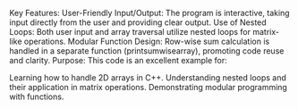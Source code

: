 Key Features:
User-Friendly Input/Output:
The program is interactive, taking input directly from the user and providing clear output.
Use of Nested Loops:
Both user input and array traversal utilize nested loops for matrix-like operations.
Modular Function Design:
Row-wise sum calculation is handled in a separate function (printsumwisearray), promoting code reuse and clarity.
Purpose:
This code is an excellent example for:

Learning how to handle 2D arrays in C++.
Understanding nested loops and their application in matrix operations.
Demonstrating modular programming with functions.
